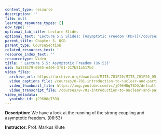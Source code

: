 ```yaml
---
content_type: resource
description: ''
file: null
learning_resource_types: []
ocw_type: ''
optional_tab_title: Lecture Slides
optional_text: 'Lecture 5.5 Slides: [Asymptotic Freedom (PDF)](/courses/8-701-introduction-to-nuclear-and-particle-physics-fall-2020/resources/mit8_701f20_lec5-5)'
parent_title: Chapter 5. QCD
parent_type: CourseSection
related_resources_text: ''
resource_index_text: ''
resourcetype: Video
title: ' Lecture 5.5: Asymptotic Freedom (06:53)'
uid: 5a328379-6045-e406-3f61-217b81a517bd
video_files:
  archive_url: https://archive.org/download/MIT8.701F20/MIT8_701F20_05-05_alphas_300k.mp4
  video_captions_file: /courses/8-701-introduction-to-nuclear-and-particle-physics-fall-2020/a8ec95d907975ceba905bafb71088d09_jC96H8qT3DQ.vtt
  video_thumbnail_file: https://img.youtube.com/vi/jC96H8qT3DQ/default.jpg
  video_transcript_file: /courses/8-701-introduction-to-nuclear-and-particle-physics-fall-2020/01d68c3696027c2d6090f2d49e6673b5_jC96H8qT3DQ.pdf
video_metadata:
  youtube_id: jC96H8qT3DQ
---
```


**Description:** We have a look at the running of the strong coupling and asymptotic freedom. (06:53)

**Instructor:** Prof. Markus Klute